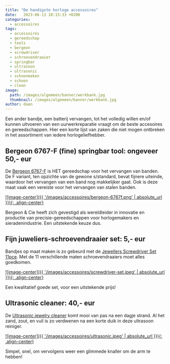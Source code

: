 ```yaml
---
title: "De handigste horloge accessoires"
date:   2023-06-13 18:15:33 +0200
categories:
  - accessoires
tags:
  - accessoires
  - gereedschap
  - tools
  - bergeon
  - screwdriver
  - schroevendraaier
  - springbar
  - ultrasoon
  - ultrasonic
  - schoonmaken
  - schoon
  - clean
image: 
  path: /images/algemeen/banner/werkbank.jpg
  thumbnail: /images/algemeen/banner/werkbank.jpg
author: daan
---
```

Een ander bandje, een batterij vervangen, tot het volledig willen en/of kunnen uitvoeren van een uurwerkreparatie vraagt om de beste accesoires en gereedschappen. Hier een korte lijst van zaken die niet mogen ontbreken in het assortiment van iedere horlogeliefhebber.

## Bergeon 6767-F (fine) springbar tool: ongeveer 50,- eur
De [Bergeon 6767-F](https://tc.tradetracker.net/?c=15640&m=12&a=451093&r=&u=%2Fitem%2F32666013261.html) is HET gereedschap voor het vervangen van banden. De F variant, ten opzichte van de gewone s/standard, bevat  fijnere uiteinde, waardoor het vervangen van een band nog makkelijker gaat. Ook is deze maat vaak een vereiste voor het vervangen van stalen banden.

[![image-center]({{ '/images/accessoires/bergeon-6767f.png' | absolute_url }}){: .align-center}](https://tc.tradetracker.net/?c=15640&m=12&a=451093&r=&u=%2Fitem%2F32666013261.html)

Bergeon & Cie heeft zich gevestigd als wereldleider in innovatie en productie van precisie-gereedschappen voor horlogemakers en sieradenindustrie. Een uitstekende keuze dus.

## Fijn juweliers-schroevendraaier set: 5,- eur
Bandjes op maat maken is zo gebeurd met de [Jewellers Screwdriver Set 11pce](https://tc.tradetracker.net/?c=15640&m=12&a=451093&r=&u=%2Fitem%2F33027736246.html). Met de 11 verschillende maten schroevendraaiers moet alles goedkomen.

[![image-center]({{ '/images/accessoires/screwdriver-set.jpeg' | absolute_url }}){: .align-center}](https://tc.tradetracker.net/?c=15640&m=12&a=451093&r=&u=%2Fitem%2F33027736246.html)

Een kwalitatief goede set, voor een uitstekende prijs!

## Ultrasonic cleaner: 40,- eur
De [Ultrasonic jewelry cleaner](https://tc.tradetracker.net/?c=15640&m=12&a=451093&r=&u=%2Fitem%2F1005002924983494.html) komt mooi van pas na een dagje strand. Al het zand, zout, en vuil is zo verdwenen na een korte duik in deze ultrasoon reiniger.

[![image-center]({{ '/images/accessoires/ultrasonic.jpeg' | absolute_url }}){: .align-center}](https://tc.tradetracker.net/?c=15640&m=12&a=451093&r=&u=%2Fitem%2F1005002924983494.html)

Simpel, snel, om vervolgens weer een glimmede knaller om de arm te hebben!
